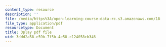 ```yaml
---
content_type: resource
description: ''
file: /media/https%3A/open-learning-course-data-rc.s3.amazonaws.com/18-01sc-single-variable-calculus-fall-2010/3ddd2a58e59b7f5b4e58c124058cb346_zUEuKrxgHws.pdf
file_type: application/pdf
resourcetype: Document
title: 3play pdf file
uid: 3ddd2a58-e59b-7f5b-4e58-c124058cb346
---
```

